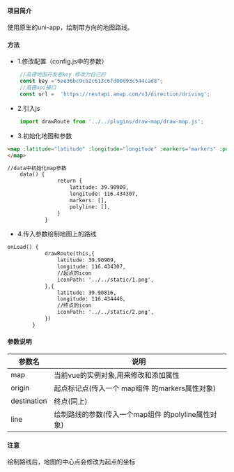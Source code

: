 #### 项目简介
使用原生的uni-app，绘制带方向的地图路线。

#### 方法
- 1.修改配置（config.js中的参数）
```javascript
    //高德地图开发者key 修改为自己的
    const key ="5ee36bc9cb2c613c6fd00d93c544cad8";
    //高德api接口
    const url =  'https://restapi.amap.com/v3/direction/driving';
```
- 2.引入js
```javascript
    import drawRoute from '../../plugins/draw-map/draw-map.js';
```
- 3.初始化地图和参数
```html
<map :latitude="latitude" :longitude="longitude" :markers="markers" :polyline="polyline" :scale="scale">
</map>

//data中初始化map参数
	data() {
                return {
    				latitude: 39.90909,
    				longitude: 116.434307,
    				markers: [],
    				polyline: [],
    			}
            }
```
- 4.传入参数绘制地图上的路线
```html
onLoad() {
			drawRoute(this,{
			    latitude: 39.90909,
			    longitude: 116.434307,
				//起点的icon
			    iconPath: '../../static/1.png',
			},{
			    latitude: 39.90816,
			    longitude: 116.434446,
				//终点的icon
			    iconPath: '../../static/2.png',
			})
		}
```

#### 参数说明

|   参数名  | 说明  |
|--- | --- |
|  map  | 当前vue的实例对象,用来修改和添加属性 |
|  origin  |  起点标记点(传入一个 map组件 的markers属性对象) |
|  destination  |  终点(同上) |
|  line  |  绘制路线的参数(传入一个map组件 的polyline属性对象) |

#### 注意
绘制路线后，地图的中心点会修改为起点的坐标
